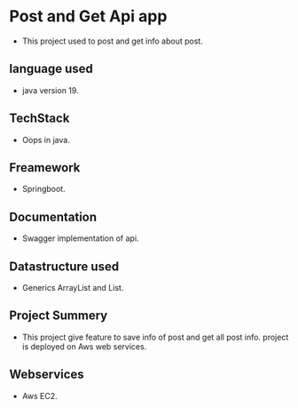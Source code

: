 
# Post and Get Api app
- This project used to post and get info about post.
  
## language used
- java version 19.
## TechStack
- Oops in java.
## Freamework
- Springboot.
## Documentation
- Swagger implementation of api.
## Datastructure used 
- Generics ArrayList and List.
## Project Summery
- This project give feature to save info of post and get all post info. project is deployed on Aws web services.
## Webservices
- Aws EC2.
